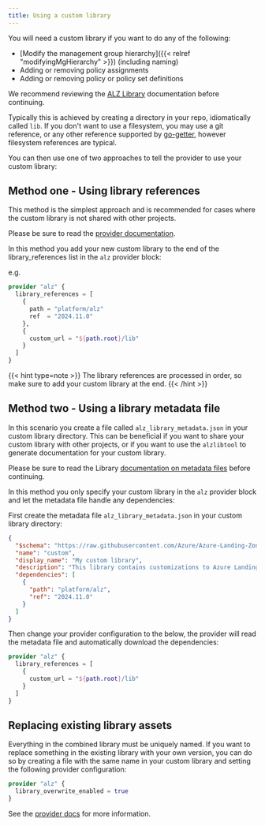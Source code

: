```yaml
---
title: Using a custom library
---
```


You will need a custom library if you want to do any of the following:

- [Modify the management group hierarchy]({{< relref "modifyingMgHierarchy" >}}) (including naming)
- Adding or removing policy assignments
- Adding or removing policy or policy set definitions

We recommend reviewing the [ALZ Library](https://azure.github.io/Azure-Landing-Zones-Library/) documentation before continuing.

Typically this is achieved by creating a directory in your repo, idiomatically called `lib`.
If you don't want to use a filesystem, you may use a git reference, or any other reference supported by [go-getter](https://github.com/hashicorp/go-getter), however filesystem references are typical.

You can then use one of two approaches to tell the provider to use your custom library:

## Method one - Using library references

This method is the simplest approach and is recommended for cases where the custom library is not shared with other projects.

Please be sure to read the [provider documentation](https://registry.terraform.io/providers/Azure/alz/latest/docs#nestedatt--library_references).

In this method you add your new custom library to the end of the library_references list in the `alz` provider block:

e.g.

```terraform
provider "alz" {
  library_references = [
    {
      path = "platform/alz"
      ref  = "2024.11.0"
    },
    {
      custom_url = "${path.root}/lib"
    }
  ]
}
```

{{< hint type=note >}}
The library references are processed in order, so make sure to add your custom library at the end.
{{< /hint >}}

## Method two - Using a library metadata file

In this scenario you create a file called `alz_library_metadata.json` in your custom library directory.
This can be beneficial if you want to share your custom library with other projects, or if you want to use the `alzlibtool` to generate documentation for your custom library.

Please be sure to read the Library [documentation on metadata files](https://azure.github.io/Azure-Landing-Zones-Library/assets/metadata/) before continuing.

In this method you only specify your custom library in the `alz` provider block and let the metadata file handle any dependencies:

First create the metadata file `alz_library_metadata.json` in your custom library directory:

```json
{
  "$schema": "https://raw.githubusercontent.com/Azure/Azure-Landing-Zones-Library/main/schemas/library_metadata.json",
  "name": "custom",
  "display_name": "My custom library",
  "description": "This library contains customizations to Azure Landing Zones.",
  "dependencies": [
    {
      "path": "platform/alz",
      "ref": "2024.11.0"
    }
  ]
}
```

Then change your provider configuration to the below, the provider will read the metadata file and automatically download the dependencies:

```terraform
provider "alz" {
  library_references = [
    {
      custom_url = "${path.root}/lib"
    }
  ]
}
```

## Replacing existing library assets

Everything in the combined library must be uniquely named.
If you want to replace something in the existing library with your own version, you can do so by creating a file with the same name in your custom library and setting the following provider configuration:

```terraform
provider "alz" {
  library_overwrite_enabled = true
}
```

See the [provider docs](https://registry.terraform.io/providers/Azure/alz/latest/docs#library_overwrite_enabled-1) for more information.
